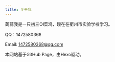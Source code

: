 ```yaml
---
title: 关于我
---
```


蒟蒻我是一只初三OI菜鸡，现在在衢州市实验学校学习。

QQ：1472580368

Email: 1472580368@qq.com

本网站基于GitHub Page，由Hexo驱动。